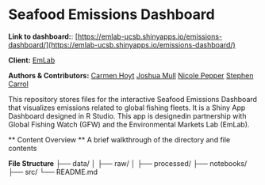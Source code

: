 # Seafood Emissions Dashboard

**Link to dashboard:**: [https://emlab-ucsb.shinyapps.io/emissions-dashboard/](https://emlab-ucsb.shinyapps.io/emissions-dashboard/)

**Client:** [EmLab](https://github.com/emlab-ucsb)

**Authors & Contributors:**
[Carmen Hoyt](https://github.com/ceh58)
[Joshua Mull](https://github.com/llumj)
[Nicole Pepper](https://github.com/nicolelpepper)
[Stephen Carrol](https://github.com/stephenccodes)

This repository stores files for the interactive Seafood Emissions Dashboard that visualizes emissions related to global fishing fleets. It is a Shiny App Dashboard designed in R Studio. This app is designedin partnership with Global Fishing Watch (GFW) and the Environmental Markets Lab (EmLab).
 
** Content Overview **
A brief walkthrough of the directory and file contents

**File Structure**
├── data/
│   ├── raw/
│   ├── processed/
├── notebooks/
├── src/
└── README.md
